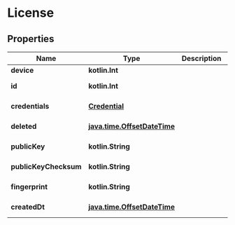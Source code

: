 
# License

## Properties
Name | Type | Description | Notes
------------ | ------------- | ------------- | -------------
**device** | **kotlin.Int** |  | 
**id** | **kotlin.Int** |  |  [optional] [readonly]
**credentials** | [**Credential**](Credential.md) |  |  [optional] [readonly]
**deleted** | [**java.time.OffsetDateTime**](java.time.OffsetDateTime.md) |  |  [optional] [readonly]
**publicKey** | **kotlin.String** |  |  [optional] [readonly]
**publicKeyChecksum** | **kotlin.String** |  |  [optional] [readonly]
**fingerprint** | **kotlin.String** |  |  [optional] [readonly]
**createdDt** | [**java.time.OffsetDateTime**](java.time.OffsetDateTime.md) |  |  [optional] [readonly]



